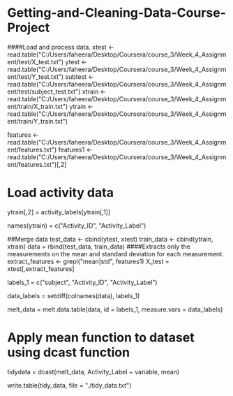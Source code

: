 # Getting-and-Cleaning-Data-Course-Project

####Load and process data.
xtest <- read.table("C:/Users/faheera/Desktop/Coursera/course_3/Week_4_Assignment/test/X_test.txt")
ytest <- read.table("C:/Users/faheera/Desktop/Coursera/course_3/Week_4_Assignment/test/Y_test.txt")
subtest <- read.table("C:/Users/faheera/Desktop/Coursera/course_3/Week_4_Assignment/test/subject_test.txt")
xtrain <- read.table("C:/Users/faheera/Desktop/Coursera/course_3/Week_4_Assignment/train/X_train.txt")
ytrain <- read.table("C:/Users/faheera/Desktop/Coursera/course_3/Week_4_Assignment/train/Y_train.txt")

features <- read.table("C:/Users/faheera/Desktop/Coursera/course_3/Week_4_Assignment/features.txt")
features1 <-read.table("C:/Users/faheera/Desktop/Coursera/course_3/Week_4_Assignment/features.txt")[,2]

# Load activity data

ytrain[,2] = activity_labels[ytrain[,1]]

names(ytrain) = c("Activity_ID", "Activity_Label")


##Merge data
test_data <- cbind(ytest, xtest)
train_data <- cbind(ytrain, xtrain)
data = rbind(test_data, train_data)
####Extracts only the measurements on the mean and standard deviation for each measurement.
extract_features <- grepl("mean|std", features1)
X_test = xtest[,extract_features]

labels_1   = c("subject", "Activity_ID", "Activity_Label")

data_labels = setdiff(colnames(data), labels_1)

melt_data = melt.data.table(data, id = labels_1, measure.vars = data_labels)

# Apply mean function to dataset using dcast function

tidydata   = dcast(melt_data, Activity_Label ~ variable, mean)


write.table(tidy_data, file = "./tidy_data.txt")
